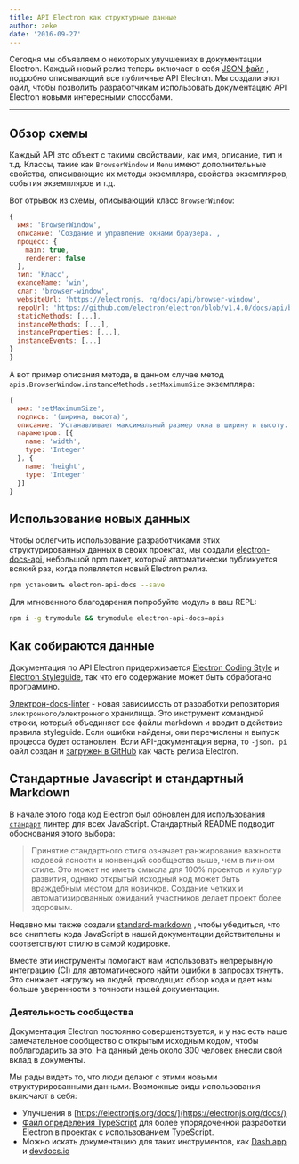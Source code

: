 ```yaml
---
title: API Electron как структурные данные
author: zeke
date: '2016-09-27'
---
```


Сегодня мы объявляем о некоторых улучшениях в документации Electron. Каждый новый релиз теперь включает в себя [JSON файл](https://github.com/electron/electron/releases/download/v1.4.1/electron-api.json) , подробно описывающий все публичные API Electron. Мы создали этот файл, чтобы позволить разработчикам использовать документацию API Electron новыми интересными способами.

---

## Обзор схемы

Каждый API это объект с такими свойствами, как имя, описание, тип и т.д. Классы, такие как `BrowserWindow` и `Menu` имеют дополнительные свойства, описывающие их методы экземпляра, свойства экземпляров, события экземпляров и т.д.

Вот отрывок из схемы, описывающий класс `BrowserWindow`:

```js
{
  имя: 'BrowserWindow',
  описание: 'Создание и управление окнами браузера. ,
  процесс: {
    main: true,
    renderer: false
  },
  тип: 'Класс',
  exanceName: 'win',
  слаг: 'browser-window',
  websiteUrl: 'https://electronjs. rg/docs/api/browser-window',
  repoUrl: 'https://github.com/electron/electron/blob/v1.4.0/docs/api/browser-window. d',
  staticMethods: [...],
  instanceMethods: [...],
  instanceProperties: [...],
  instanceEvents: [...]
}
}
```

А вот пример описания метода, в данном случае метод `apis.BrowserWindow.instanceMethods.setMaximumSize` экземпляра:

```js
{
  имя: 'setMaximumSize',
  подпись: '(ширина, высота)',
  описание: 'Устанавливает максимальный размер окна в ширину и высоту. ,
  параметров: [{
    name: 'width',
    type: 'Integer'
  }, {
    name: 'height',
    type: 'Integer'
  }]
}
```

## Использование новых данных

Чтобы облегчить использование разработчиками этих структурированных данных в своих проектах, мы создали [electron-docs-api](https://www.npmjs.com/package/electron-api-docs), небольшой npm пакет, который автоматически публикуется всякий раз, когда появляется новый Electron релиз.

```sh
npm установить electron-api-docs --save
```

Для мгновенного благодарения попробуйте модуль в ваш REPL:

```sh
npm i -g trymodule && trymodule electron-api-docs=apis
```

## Как собираются данные

Документация по API Electron придерживается [Electron Coding Style](https://github.com/electron/electron/blob/master/docs/development/coding-style.md) и [Electron Styleguide](https://github.com/electron/electron/blob/master/docs/styleguide.md#readme), так что его содержание может быть обработано программно.

[Электрон-docs-linter](https://github.com/electron/electron-docs-linter) - новая зависимость от разработки репозитория `электронного/электронного` хранилища. Это инструмент командной строки, который объединяет все файлы markdown и вводит в действие правила styleguide. Если ошибки найдены, они перечислены и выпуск процесса будет остановлен. Если API-документация верна, то `-json. pi` файл создан и [загружен в GitHub](https://github.com/electron/electron/releases/tag/v1.4.1) как часть релиза Electron.

## Стандартные Javascript и стандартный Markdown

В начале этого года код Electron был обновлен для использования [`стандарт`](http://standardjs.com/) линтер для всех JavaScript. Стандартный README подводит обоснования этого выбора:

> Принятие стандартного стиля означает ранжирование важности кодовой ясности и конвенций сообщества выше, чем в личном стиле. Это может не иметь смысла для 100% проектов и культур развития, однако открытый исходный код может быть враждебным местом для новичков. Создание четких и автоматизированных ожиданий участников делает проект более здоровым.

Недавно мы также создали [standard-markdown](https://github.com/zeke/standard-markdown) , чтобы убедиться, что все сниппеты кода JavaScript в нашей документации действительны и соответствуют стилю в самой кодировке.

Вместе эти инструменты помогают нам использовать непрерывную интеграцию (CI) для автоматического найти ошибки в запросах тянуть. Это снижает нагрузку на людей, проводящих обзор кода и дает нам больше уверенности в точности нашей документации.

### Деятельность сообщества

Документация Electron постоянно совершенствуется, и у нас есть наше замечательное сообщество с открытым исходным кодом, чтобы поблагодарить за это. На данный день около 300 человек внесли свой вклад в документы.

Мы рады видеть то, что люди делают с этими новыми структурированными данными. Возможные виды использования включают в себя:

- Улучшения в [https://electronjs.org/docs/](https://electronjs.org/docs/)
- [Файл определения TypeScript](https://github.com/electron/electron-docs-linter/blob/master/README.md#typescript-definitions) для более упорядоченной разработки Electron в проектах с использованием TypeScript.
- Можно искать документацию для таких инструментов, как [Dash.app](https://kapeli.com/dash) и [devdocs.io](http://devdocs.io/)

